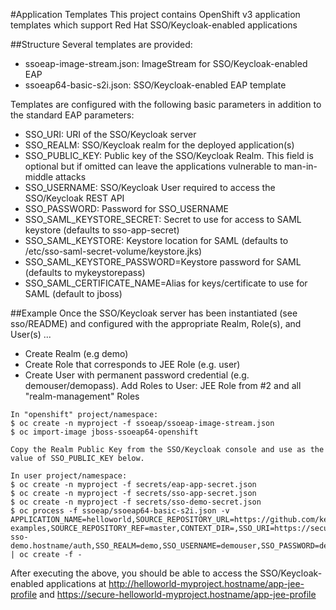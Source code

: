 #Application Templates
This project contains OpenShift v3 application templates which support
Red Hat SSO/Keycloak-enabled applications

##Structure
Several templates are provided:
 * ssoeap-image-stream.json: ImageStream for SSO/Keycloak-enabled EAP
 * ssoeap64-basic-s2i.json: SSO/Keycloak-enabled EAP template

Templates are configured with the following basic parameters in addition to the standard EAP parameters:
 * SSO_URI: URI of the SSO/Keycloak server
 * SSO_REALM: SSO/Keycloak realm for the deployed application(s)
 * SSO_PUBLIC_KEY: Public key of the SSO/Keycloak Realm. This field is optional but if omitted can leave the applications vulnerable to man-in-middle attacks
 * SSO_USERNAME: SSO/Keycloak User required to access the SSO/Keycloak REST API
 * SSO_PASSWORD: Password for SSO_USERNAME
 * SSO_SAML_KEYSTORE_SECRET: Secret to use for access to SAML keystore (defaults to sso-app-secret)
 * SSO_SAML_KEYSTORE: Keystore location for SAML (defaults to /etc/sso-saml-secret-volume/keystore.jks)
 * SSO_SAML_KEYSTORE_PASSWORD=Keystore password for SAML (defaults to mykeystorepass)
 * SSO_SAML_CERTIFICATE_NAME=Alias for keys/certificate to use for SAML (default to jboss)


##Example
Once the SSO/Keycloak server has been instantiated (see sso/README) and configured with the appropriate Realm, Role(s), and User(s) ...

* Create Realm (e.g demo)
* Create Role that corresponds to JEE Role (e.g. user)
* Create User with permanent password credential (e.g. demouser/demopass). Add Roles to User: JEE Role from #2 and all "realm-management" Roles

```
In "openshift" project/namespace:
$ oc create -n myproject -f ssoeap/ssoeap-image-stream.json
$ oc import-image jboss-ssoeap64-openshift

Copy the Realm Public Key from the SSO/Keycloak console and use as the value of SSO_PUBLIC_KEY below.

In user project/namespace:
$ oc create -n myproject -f secrets/eap-app-secret.json
$ oc create -n myproject -f secrets/sso-app-secret.json
$ oc create -n myproject -f secrets/sso-demo-secret.json
$ oc process -f ssoeap/ssoeap64-basic-s2i.json -v APPLICATION_NAME=helloworld,SOURCE_REPOSITORY_URL=https://github.com/keycloak/keycloak-examples,SOURCE_REPOSITORY_REF=master,CONTEXT_DIR=,SSO_URI=https://secure-sso-demo.hostname/auth,SSO_REALM=demo,SSO_USERNAME=demouser,SSO_PASSWORD=demopass,SSO_PUBLIC_KEY=XXX | oc create -f -
```

After executing the above, you should be able to access the SSO/Keycloak-enabled applications at http://helloworld-myproject.hostname/app-jee-profile and https://secure-helloworld-myproject.hostname/app-jee-profile

